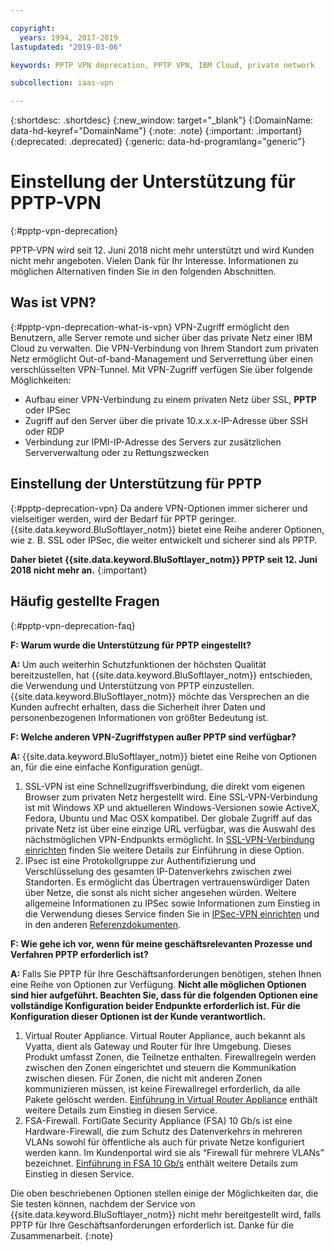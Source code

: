 ```yaml
---

copyright:
  years: 1994, 2017-2019
lastupdated: "2019-03-06"

keywords: PPTP VPN deprecation, PPTP VPN, IBM Cloud, private network

subcollection: iaas-vpn

---
```


{:shortdesc: .shortdesc}
{:new_window: target="_blank"}
{:DomainName: data-hd-keyref="DomainName"}
{:note: .note}
{:important: .important}
{:deprecated: .deprecated}
{:generic: data-hd-programlang="generic"}

# Einstellung der Unterstützung für PPTP-VPN
{:#pptp-vpn-deprecation}

PPTP-VPN wird seit 12. Juni 2018 nicht mehr unterstützt und wird Kunden nicht mehr angeboten. Vielen Dank für Ihr Interesse. Informationen zu möglichen Alternativen finden Sie in den folgenden Abschnitten.

## Was ist VPN?
{:#pptp-vpn-deprecation-what-is-vpn}
VPN-Zugriff ermöglicht den Benutzern, alle Server remote und sicher über das private Netz einer IBM Cloud zu verwalten. Die VPN-Verbindung von Ihrem Standort zum privaten Netz ermöglicht Out-of-band-Management und Serverrettung über einen verschlüsselten VPN-Tunnel. Mit VPN-Zugriff verfügen Sie über folgende Möglichkeiten:

* Aufbau einer VPN-Verbindung zu einem privaten Netz über SSL, **PPTP** oder IPSec
* Zugriff auf den Server über die private 10.x.x.x-IP-Adresse über SSH oder RDP
* Verbindung zur IPMI-IP-Adresse des Servers zur zusätzlichen Serververwaltung oder zu Rettungszwecken

## Einstellung der Unterstützung für PPTP
{:#pptp-deprecation-vpn}
Da andere VPN-Optionen immer sicherer und vielseitiger werden, wird der Bedarf für PPTP geringer. {{site.data.keyword.BluSoftlayer_notm}} bietet eine Reihe anderer Optionen, wie z. B. SSL oder IPSec, die weiter entwickelt und sicherer sind als PPTP.

**Daher bietet {{site.data.keyword.BluSoftlayer_notm}} PPTP seit 12. Juni 2018 nicht mehr an.**
{:important}


## Häufig gestellte Fragen
{:#pptp-vpn-deprecation-faq}

**F: Warum wurde die Unterstützung für PPTP eingestellt?**

**A:** Um auch weiterhin Schutzfunktionen der höchsten Qualität bereitzustellen, hat {{site.data.keyword.BluSoftlayer_notm}} entschieden, die Verwendung und Unterstützung von PPTP einzustellen. {{site.data.keyword.BluSoftlayer_notm}} möchte das Versprechen an die Kunden aufrecht erhalten, dass die Sicherheit ihrer Daten und personenbezogenen Informationen von größter Bedeutung ist. 

**F: Welche anderen VPN-Zugriffstypen außer PPTP sind verfügbar?**

**A:** {{site.data.keyword.BluSoftlayer_notm}} bietet eine Reihe von Optionen an, für die eine einfache Konfiguration genügt.
  1. SSL-VPN ist eine Schnellzugriffsverbindung, die direkt vom eigenen Browser zum privaten Netz hergestellt wird. Eine SSL-VPN-Verbindung ist mit Windows XP und aktuelleren Windows-Versionen sowie ActiveX, Fedora, Ubuntu und Mac OSX kompatibel. Der globale Zugriff auf das private Netz ist über eine einzige URL verfügbar, was die Auswahl des nächstmöglichen VPN-Endpunkts ermöglicht. In [SSL-VPN-Verbindung einrichten](/docs/infrastructure/iaas-vpn?topic=VPN-set-up-ssl-vpn-connections) finden Sie weitere Details zur Einführung in diese Option.
  2. IPsec ist eine Protokollgruppe zur Authentifizierung und Verschlüsselung des gesamten IP-Datenverkehrs zwischen zwei Standorten. Es ermöglicht das Übertragen vertrauenswürdiger Daten über Netze, die sonst als nicht sicher angesehen würden. Weitere allgemeine Informationen zu IPSec sowie Informationen zum Einstieg in die Verwendung dieses Service finden Sie in [IPSec-VPN einrichten](/docs/infrastructure/iaas-vpn?topic=VPN-set-up-ipsec-vpn) und in den anderen [Referenzdokumenten](/docs/infrastructure/iaas-vpn?topic=VPN-external-reference-documentation). 

**F: Wie gehe ich vor, wenn für meine geschäftsrelevanten Prozesse und Verfahren PPTP erforderlich ist?**

**A:** Falls Sie PPTP für Ihre Geschäftsanforderungen benötigen, stehen Ihnen eine Reihe von Optionen zur Verfügung. **Nicht alle möglichen Optionen sind hier aufgeführt. Beachten Sie, dass für die folgenden Optionen eine vollständige Konfiguration beider Endpunkte erforderlich ist. Für die Konfiguration dieser Optionen ist der Kunde verantwortlich.**
  1. Virtual Router Appliance. Virtual Router Appliance, auch bekannt als Vyatta, dient als Gateway und Router für Ihre Umgebung. Dieses Produkt umfasst Zonen, die Teilnetze enthalten. Firewallregeln werden zwischen den Zonen eingerichtet und steuern die Kommunikation zwischen diesen. Für Zonen, die nicht mit anderen Zonen kommunizieren müssen, ist keine Firewallregel erforderlich, da alle Pakete gelöscht werden. [Einführung in Virtual Router Appliance](/docs/infrastructure/virtual-router-appliance?topic=virtual-router-appliance-getting-started-with-ibm-virtual-router-appliance) enthält weitere Details zum Einstieg in diesen Service. 
  2. FSA-Firewall. FortiGate Security Appliance (FSA) 10 Gb/s ist eine Hardware-Firewall, die zum Schutz des Datenverkehrs in mehreren VLANs sowohl für öffentliche als auch für private Netze konfiguriert werden kann. Im Kundenportal wird sie als “Firewall für mehrere VLANs” bezeichnet. [Einführung in FSA 10 Gb/s](/docs/infrastructure/fortigate-10g?topic=fortigate-10g-getting-started-with-fortigate-security-appliance-10gbps) enthält weitere Details zum Einstieg in diesen Service. 
 
Die oben beschriebenen Optionen stellen einige der Möglichkeiten dar, die Sie testen können, nachdem der Service von {{site.data.keyword.BluSoftlayer_notm}} nicht mehr bereitgestellt wird, falls PPTP für Ihre Geschäftsanforderungen erforderlich ist. Danke für die Zusammenarbeit.
{:note}
